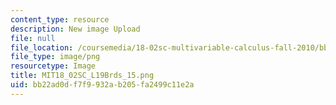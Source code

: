 ```yaml
---
content_type: resource
description: New image Upload
file: null
file_location: /coursemedia/18-02sc-multivariable-calculus-fall-2010/bb22ad0df7f9932ab205fa2499c11e2a_MIT18_02SC_L19Brds_15.png
file_type: image/png
resourcetype: Image
title: MIT18_02SC_L19Brds_15.png
uid: bb22ad0d-f7f9-932a-b205-fa2499c11e2a
---
```

